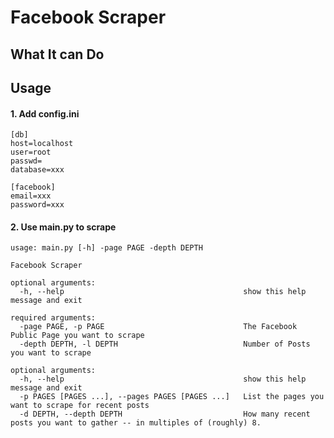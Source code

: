 # Facebook Scraper

## What It can Do


## Usage
#### 1. Add config.ini
    [db]
    host=localhost
    user=root
    passwd=
    database=xxx

    [facebook]
    email=xxx
    password=xxx
    
#### 2. Use main.py to scrape
    usage: main.py [-h] -page PAGE -depth DEPTH

    Facebook Scraper

    optional arguments:
      -h, --help                                        show this help message and exit

    required arguments:
      -page PAGE, -p PAGE                               The Facebook Public Page you want to scrape
      -depth DEPTH, -l DEPTH                            Number of Posts you want to scrape

    optional arguments:
      -h, --help                                        show this help message and exit
      -p PAGES [PAGES ...], --pages PAGES [PAGES ...]   List the pages you want to scrape for recent posts
      -d DEPTH, --depth DEPTH                           How many recent posts you want to gather -- in multiples of (roughly) 8.
